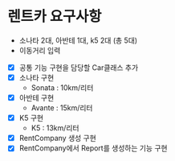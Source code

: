 # 렌트카 요구사항
- 소나타 2대, 아반테 1대, k5 2대 (총 5대)
- 이동거리 입력
- [x] 공통 기능 구현을 담당할 Car클래스 추가
- [x] 소나타 구현
	- Sonata : 10km/리터
- [x] 아반테 구현
	- Avante : 15km/리터
- [x] K5 구현
	- K5 : 13km/리터
- [x] RentCompany 생성 구현
- [x] RentCompany에서 Report를 생성하는 기능 구현